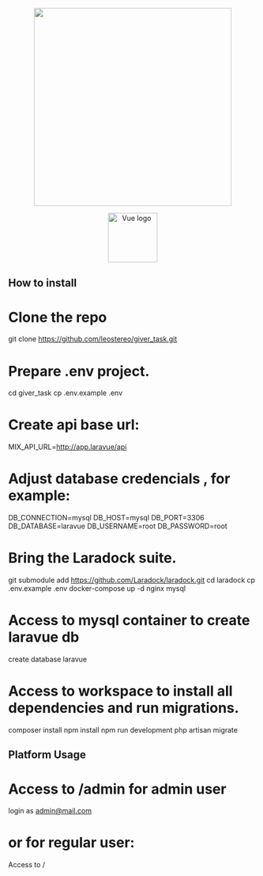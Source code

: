 <p align="center"><a href="https://laravel.com" target="_blank"><img src="https://raw.githubusercontent.com/laravel/art/master/logo-lockup/5%20SVG/2%20CMYK/1%20Full%20Color/laravel-logolockup-cmyk-red.svg" width="400"></a></p>

<p align="center"><a href="https://vuejs.org" target="_blank" rel="noopener noreferrer"><img width="100" src="https://vuejs.org/images/logo.png" alt="Vue logo"></a></p>


## How to install
# Clone the repo
git clone https://github.com/leostereo/giver_task.git 

# Prepare .env project.
cd giver_task
cp .env.example .env

# Create api base url:
MIX_API_URL=http://app.laravue/api

# Adjust database credencials , for example:
DB_CONNECTION=mysql
DB_HOST=mysql
DB_PORT=3306
DB_DATABASE=laravue
DB_USERNAME=root
DB_PASSWORD=root

# Bring the Laradock suite.
git submodule add https://github.com/Laradock/laradock.git
cd laradock
cp .env.example .env
docker-compose up -d nginx mysql

# Access to mysql container to create laravue db
create database laravue

# Access to workspace to install all dependencies and run migrations.
composer install
npm install
npm run development
php artisan migrate

## Platform Usage
# Access to /admin for admin user
login as admin@mail.com
# or for regular user:
Access to / 
